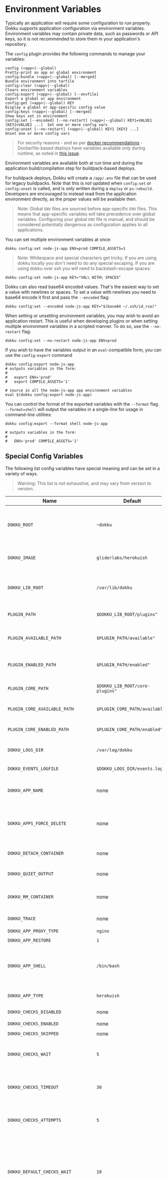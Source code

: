 # Environment Variables

Typically an application will require some configuration to run properly. Dokku supports application configuration via environment variables. Environment variables may contain private data, such as passwords or API keys, so it is not recommended to store them in your application's repository.

The `config` plugin provides the following commands to manage your variables:

```
config (<app>|--global)                                                               Pretty-print an app or global environment
config:bundle (<app>|--global) [--merged]                                             Bundle environment into tarfile
config:clear (<app>|--global)                                                         Clears environment variables
config:export (<app>|--global) [--envfile]                                            Export a global or app environment
config:get (<app>|--global) KEY                                                       Display a global or app-specific config value
config:keys (<app>|--global) [--merged]                                               Show keys set in environment
config:set [--encoded] [--no-restart] (<app>|--global) KEY1=VALUE1 [KEY2=VALUE2 ...]  Set one or more config vars
config:unset [--no-restart] (<app>|--global) KEY1 [KEY2 ...]                          Unset one or more config vars
```
> For security reasons - and as per [docker recommendations](https://github.com/docker/docker/issues/13490) - Dockerfile-based deploys have variables available *only* during runtime, as noted in [this issue](https://github.com/dokku/dokku/issues/1860).

Environment variables are available both at run time and during the application build/compilation step for buildpack-based deploys.

For buildpack deploys, Dokku will create a  `/app/.env` file that can be used for legacy buildpacks. Note that this is *not* updated when `config:set` or `config:unset` is called, and is only written during a `deploy` or `ps:rebuild`. Developers are encouraged to instead read from the application environment directly, as the proper values will be available then.

> Note: Global `ENV` files are sourced before app-specific `ENV` files. This means that app-specific variables will take precedence over global variables. Configuring your global `ENV` file is manual, and should be considered potentially dangerous as configuration applies to all applications.

You can set multiple environment variables at once:

```shell
dokku config:set node-js-app ENV=prod COMPILE_ASSETS=1
```

> Note: Whitespace and special characters get tricky. If you are using dokku locally you don't need to do any special escaping. If you are using dokku over ssh you will need to backslash-escape spaces:
```shell
dokku config:set node-js-app KEY="VAL\ WITH\ SPACES"
```

Dokku can also read base64 encoded values. That's the easiest way to set a value with newlines or spaces. To set a value with newlines you need to base64 encode it first and pass the `--encoded` flag:

```shell
dokku config:set --encoded node-js-app KEY="$(base64 ~/.ssh/id_rsa)"
```

When setting or unsetting environment variables, you may wish to avoid an application restart. This is useful when developing plugins or when setting multiple environment variables in a scripted manner. To do so, use the `--no-restart` flag:

```shell
dokku config:set --no-restart node-js-app ENV=prod
```

If you wish to have the variables output in an `eval`-compatible form, you can use the `config:export` command

```shell
dokku config:export node-js-app
# outputs variables in the form:
#
#   export ENV='prod'
#   export COMPILE_ASSETS='1'

# source in all the node-js-app app environment variables
eval $(dokku config:export node-js-app)
```

You can control the format of the exported variables with the `--format` flag. 
`--format=shell` will output the variables in a single-line for usage in command-line utilities:

```shell
dokku config:export --format shell node-js-app

# outputs variables in the form:
#
#   ENV='prod' COMPILE_ASSETS='1'
```

## Special Config Variables

The following list config variables have special meaning and can be set in a variety of ways.

> Warning: This list is not exhaustive, and may vary from version to version.

| Name                           | Default                         | How to modify                                                                                                                                    | Description                                                                                                |
| ------------------------------ | ------------------------------- | ------------------------------------------------------------------------------------------------------------------------------------------------ | ---------------------------------------------------------------------------------------------------------- |
| `DOKKU_ROOT`                   | `~dokku`                        | `/etc/environment`                                                                                                                               | The root directory where dokku will store application repositories, as well as certain configuration files. |
| `DOKKU_IMAGE`                  | `gliderlabs/herokuish`          | `/etc/environment` <br /> `~dokku/.dokkurc` <br /> `~dokku/.dokkurc/*`                                                                           | The default image to use when building herokuish containers. |
| `DOKKU_LIB_ROOT`               | `/var/lib/dokku`                | `/etc/environment` <br /> `~dokku/.dokkurc` <br /> `~dokku/.dokkurc/*`                                                                           | The directory where plugins, certain data, and general configuration is stored. |
| `PLUGIN_PATH`                  | `$DOKKU_LIB_ROOT/plugins"`      | `/etc/environment` <br /> `~dokku/.dokkurc` <br /> `~dokku/.dokkurc/*`                                                                           | The top-level directory where plugins are stored. |
| `PLUGIN_AVAILABLE_PATH`        | `$PLUGIN_PATH/available"`       | `/etc/environment` <br /> `~dokku/.dokkurc` <br /> `~dokku/.dokkurc/*`                                                                           | The directory that holds all available plugins, including core. |
| `PLUGIN_ENABLED_PATH`          | `$PLUGIN_PATH/enabled"`         | `/etc/environment` <br /> `~dokku/.dokkurc` <br /> `~dokku/.dokkurc/*`                                                                           | The directory that holds all enabled plugins, including core. |
| `PLUGIN_CORE_PATH`             | `$DOKKU_LIB_ROOT/core-plugins"` | `/etc/environment` <br /> `~dokku/.dokkurc` <br /> `~dokku/.dokkurc/*`                                                                           | The directory that stores all core plugins. |
| `PLUGIN_CORE_AVAILABLE_PATH`   | `$PLUGIN_CORE_PATH/available"`  | `/etc/environment` <br /> `~dokku/.dokkurc` <br /> `~dokku/.dokkurc/*`                                                                           | The directory that stores all available core plugins. |
| `PLUGIN_CORE_ENABLED_PATH`     | `$PLUGIN_CORE_PATH/enabled"`    | `/etc/environment` <br /> `~dokku/.dokkurc` <br /> `~dokku/.dokkurc/*`                                                                           | The directory that stores all enabled core plugins. |
| `DOKKU_LOGS_DIR`               | `/var/log/dokku`                | `/etc/environment` <br /> `~dokku/.dokkurc` <br /> `~dokku/.dokkurc/*`                                                                           | Where dokku logs should be written to. |
| `DOKKU_EVENTS_LOGFILE`         | `$DOKKU_LOGS_DIR/events.log`    | `/etc/environment` <br /> `~dokku/.dokkurc` <br /> `~dokku/.dokkurc/*`                                                                           | Where the events log file is written to. |
| `DOKKU_APP_NAME`               | none                            | `--app APP` flag                                                                                                                                 | Name of application to work on. Respected by core plugins. |
| `DOKKU_APPS_FORCE_DELETE`      | none                            | `--force` flag                                                                                                                                   | Whether to force delete an application. Also used by other plugins for destructive actions. |
| `DOKKU_DETACH_CONTAINER`       | none                            | `--detach` flag                                                                                                                                  | Whether to detach a container started via `dokku run`. |
| `DOKKU_QUIET_OUTPUT`           | none                            | `--quiet` flag                                                                                                                                   | Silences certain header output for `dokku` commands. |
| `DOKKU_RM_CONTAINER`           | none                            | `dokku config:set` <br /> `--rm-container` flag <br /> `--rm` flag                                                                               | Whether to keep `dokku run` containers around or not. |
| `DOKKU_TRACE`                  | none                            | `dokku trace:on`   <br /> `dokku trace:off` <br /> `--trace` flag                                                                              | Turn on very verbose debugging. |
| `DOKKU_APP_PROXY_TYPE`         | `nginx`                         | `dokku proxy:set`                                                                                                                                | |
| `DOKKU_APP_RESTORE`            | `1`                             | `dokku config:set` <br /> `dokku ps:stop`                                                                                                        | |
| `DOKKU_APP_SHELL`              | `/bin/bash`                     | `dokku config:set`                                                                                                                               | Allows users to change the default shell used by Dokku for `dokku enter` and execution of deployment tasks. |
| `DOKKU_APP_TYPE`               | `herokuish`                     |  Auto-detected by using buildpacks or dockerfile                                                                                                 | |
| `DOKKU_CHECKS_DISABLED`        | none                            | `dokku checks:disable`                                                                                                                           | |
| `DOKKU_CHECKS_ENABLED`         | none                            | `dokku checks:enable`                                                                                                                            | |
| `DOKKU_CHECKS_SKIPPED`         | none                            | `dokku checks:skip`                                                                                                                              | |
| `DOKKU_CHECKS_WAIT`            | `5`                             | `dokku config:set`                                                                                                                               | Wait this many seconds for the container to start before running checks.
| `DOKKU_CHECKS_TIMEOUT`         | `30`                            | `dokku config:set`                                                                                                                               | Wait this many seconds for each response before marking it as a failure.
| `DOKKU_CHECKS_ATTEMPTS`        | `5`                             | `dokku config:set`                                                                                                                               | Number of retries for to run for a specific check before marking it as a failure
| `DOKKU_DEFAULT_CHECKS_WAIT`    | `10`                            | `dokku config:set`                                                                                                                               | If no user-defined checks are specified - or if the process being checked is not a `web` process - this is the period of time Dokku will wait before checking that a container is still running. |
| `DOKKU_DISABLE_PROXY`          | none                            | `dokku proxy:disable` <br /> `dokku proxy:enable`                                                                                                | Disables the proxy in front of your application, resulting in publicly routing the docker container. |
| `DOKKU_DISABLE_ANSI_PREFIX_REMOVAL` | none                       | `dokku config:set` <br /> `/etc/environment` <br /> `~dokku/.dokkurc` <br /> `~dokku/.dokkurc/*`                                                 | Disables removal of the ANSI prefix during deploys. Can be used in cases where the client deployer does not understand ansi escape  codes. |
| `DOKKU_DISABLE_APP_AUTOCREATION` | none                            | `dokku config:set`                                                                                                                               | Disables automatic creation of a non-existent app on deploy. |
| `DOKKU_DOCKER_STOP_TIMEOUT`    | `10`                            | `dokku config:set`                                                                                                                               | Configurable grace period given to the `docker stop` command. If a container has not stopped by this time, a `kill -9` signal or equivalent is sent in order to force-terminate the container. Both the `ps:stop` and `apps:destroy` commands _also_ respect this value. If not specified, the docker defaults for the [docker stop command](https://docs.docker.com/engine/reference/commandline/stop/) will be used.|
| `DOKKU_DOCKERFILE_CMD`         | dockerfile cmd                  | `dokku config:set`                                                                                                                               | |
| `DOKKU_DOCKERFILE_CACHE_BUILD` | none                            | `dokku config:set`                                                                                                                               | |
| `DOKKU_DOCKERFILE_ENTRYPOINT`  | dockerfile entrypoint           | `dokku config:set`                                                                                                                               | |
| `DOKKU_DOCKERFILE_PORTS`       | dockerfile ports                | `dokku config:set`                                                                                                                               | |
| `DOKKU_DOCKERFILE_START_CMD`   | none                            | `dokku config:set`                                                                                                                               | |
| `DOKKU_PROXY_PORT`             | automatically assigned          | `dokku config:set`                                                                                                                               | |
| `DOKKU_PROXY_SSL_PORT`         | automatically assigned          | `dokku config:set`                                                                                                                               | |
| `DOKKU_PROXY_PORT_MAP`         | automatically assigned          | `dokku proxy:ports-add` <br /> `dokku proxy:ports-remove`, `dokku proxy:ports-clear`                                                             | |
| `DOKKU_SKIP_ALL_CHECKS`        | none                            | `dokku config:set`                                                                                                                               | |
| `DOKKU_SKIP_CLEANUP`           |                                 | `/etc/environment` <br /> `~dokku/.dokkurc` <br /> `~dokku/.dokkurc/*`                                                                           | When a deploy is triggered, if this is set to a non-empty value, then old docker containers and images will not be removed. |
| `DOKKU_SKIP_DEFAULT_CHECKS`    |                                 | `dokku config:set`                                                                                                                               | |
| `DOKKU_SKIP_DEPLOY`            |                                 | `dokku config:set`                                                                                                                               | |
| `DOKKU_SYSTEM_GROUP`           | `dokku`                         | `/etc/environment` <br /> `~dokku/.dokkurc` <br /> `~dokku/.dokkurc/*`                                                                           | System group to chown files as. |
| `DOKKU_SYSTEM_USER`            | `dokku`                         | `/etc/environment` <br /> `~dokku/.dokkurc` <br /> `~dokku/.dokkurc/*`                                                                           | System user to chown files as. |
| `DOKKU_WAIT_TO_RETIRE`         | `60`                            | `dokku config:set`                                                                                                                               | After a successful deploy, the grace period given to old containers before they are stopped/terminated. This is useful for ensuring completion of long-running http connections. |
